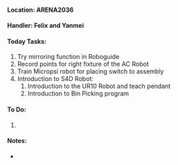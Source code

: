 #### Location: ARENA2036

#### Handler: Felix and Yanmei

#### Today Tasks:
1. Try mirroring function in Roboguide
2. Record points for right fixture of the AC Robot
3. Train Micropsi robot for placing switch to assembly
4. Introduction to S4D Robot:
	1. Introduction to the UR10 Robot and teach pendant
	2. Introduction to Bin Picking program
#### To Do:
1. 

#### Notes:
- 